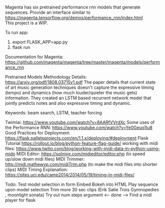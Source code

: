 Magenta has six pretrained performance rnn models that generate sequences. Provide an interface similar to 
https://magenta.tensorflow.org/demos/performance_rnn/index.html  
This project is a WIP.

To run app:
1. export FLASK_APP=app.py
2. flask run

Documentation for Magenta:  
https://github.com/magenta/magenta/tree/master/magenta/models/performance_rnn

Pretrained Models Methodology Details:
https://arxiv.org/pdf/1808.03715v1.pdf
The paper details that current state of art music generation techniques doesn't capture the expressive timing (tempo) and 
dynamics (how much louder/quieter the music gets) information. They created an LSTM based recurrent network model that
jointly predicts notes and also expressive timing and dynamic. 

Keywords: beam search, LSTM, teacher forcing



Twimlai: https://www.youtube.com/watch?v=8AARfVVrdXc
Some uses of the Performance RNN: https://www.youtube.com/watch?v=Ye0Geuo1Iu8
Good Practices for Deployment: https://flask.palletsprojects.com/en/1.1.x/deploying/#deployment
Flask Tutorial https://rollout.io/blog/python-feature-flag-guide/
working with midi files: https://www.twilio.com/blog/working-with-midi-data-in-python-using-mido
MIDI Editor: https://solmire.com/midieditor/editor.php (to speed up/slow down midi files)
MIDI Trimmer: http://midi.mathewvp.com/midiTrim.php (to make the midi files into shorter clips)
MIDI Timing Explanation: https://sites.uci.edu/camp2014/2014/05/19/timing-in-midi-files/

Todo:
Test model selection in form
Embed Bokeh into HTML
Play sequence upon model selection
Trim more 30 sec clips (Erik Satie Trois Gymnopedies , moonlight sonata)
Try out num steps argument <-- done -->
Find a midi player for flask 

 
